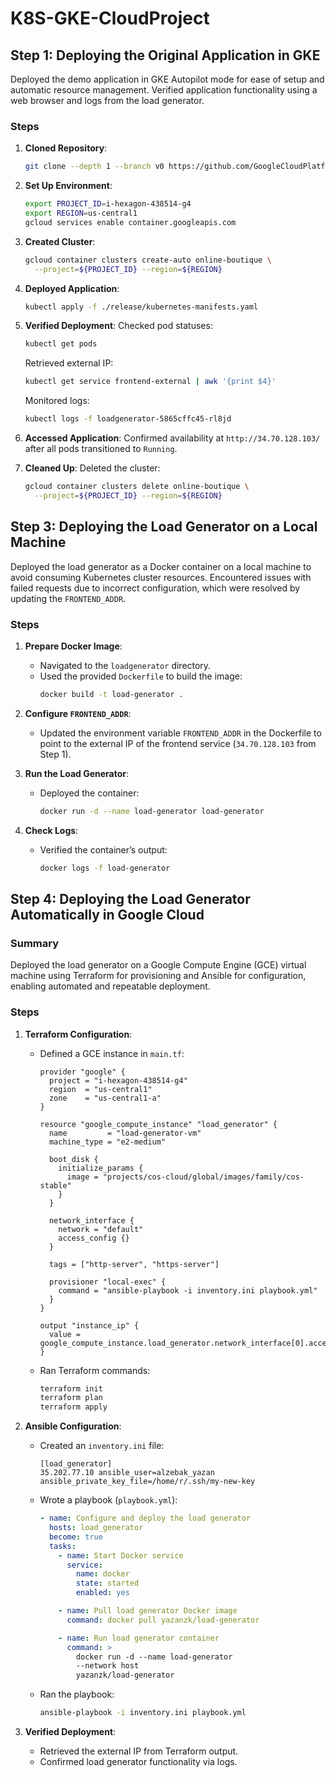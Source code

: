 # K8S-GKE-CloudProject

## Step 1: Deploying the Original Application in GKE

Deployed the demo application in GKE Autopilot mode for ease of setup and automatic resource management. Verified application functionality using a web browser and logs from the load generator.

### **Steps**

1. **Cloned Repository**:
   ```bash
   git clone --depth 1 --branch v0 https://github.com/GoogleCloudPlatform/microservices-demo.git
   ```

2. **Set Up Environment**:
   ```bash
   export PROJECT_ID=i-hexagon-438514-g4
   export REGION=us-central1
   gcloud services enable container.googleapis.com
   ```

3. **Created Cluster**:
   ```bash
   gcloud container clusters create-auto online-boutique \
     --project=${PROJECT_ID} --region=${REGION}
   ```

4. **Deployed Application**:
   ```bash
   kubectl apply -f ./release/kubernetes-manifests.yaml
   ```

5. **Verified Deployment**:
   Checked pod statuses:
   ```bash
   kubectl get pods
   ```
   Retrieved external IP:
   ```bash
   kubectl get service frontend-external | awk '{print $4}'
   ```
   Monitored logs:
   ```bash
   kubectl logs -f loadgenerator-5865cffc45-rl8jd
   ```

6. **Accessed Application**:
   Confirmed availability at `http://34.70.128.103/` after all pods transitioned to `Running`.

7. **Cleaned Up**:
   Deleted the cluster:
   ```bash
   gcloud container clusters delete online-boutique \
     --project=${PROJECT_ID} --region=${REGION}
   ```

## Step 3: Deploying the Load Generator on a Local Machine

Deployed the load generator as a Docker container on a local machine to avoid consuming Kubernetes cluster resources. Encountered issues with failed requests due to incorrect configuration, which were resolved by updating the `FRONTEND_ADDR`.

### **Steps**

1. **Prepare Docker Image**:
   - Navigated to the `loadgenerator` directory.
   - Used the provided `Dockerfile` to build the image:
     ```bash
     docker build -t load-generator .
     ```

2. **Configure `FRONTEND_ADDR`**:
   - Updated the environment variable `FRONTEND_ADDR` in the Dockerfile to point to the external IP of the frontend service (`34.70.128.103` from Step 1).

3. **Run the Load Generator**:
   - Deployed the container:
     ```bash
     docker run -d --name load-generator load-generator
     ```

4. **Check Logs**:
   - Verified the container’s output:
     ```bash
     docker logs -f load-generator
     ```

## Step 4: Deploying the Load Generator Automatically in Google Cloud

### **Summary**

Deployed the load generator on a Google Compute Engine (GCE) virtual machine using Terraform for provisioning and Ansible for configuration, enabling automated and repeatable deployment.

### **Steps**

1. **Terraform Configuration**:
   - Defined a GCE instance in `main.tf`:
     ```hcl
     provider "google" {
       project = "i-hexagon-438514-g4"
       region  = "us-central1"
       zone    = "us-central1-a"
     }

     resource "google_compute_instance" "load_generator" {
       name         = "load-generator-vm"
       machine_type = "e2-medium"

       boot_disk {
         initialize_params {
           image = "projects/cos-cloud/global/images/family/cos-stable"
         }
       }

       network_interface {
         network = "default"
         access_config {}
       }

       tags = ["http-server", "https-server"]

       provisioner "local-exec" {
         command = "ansible-playbook -i inventory.ini playbook.yml"
       }
     }

     output "instance_ip" {
       value = google_compute_instance.load_generator.network_interface[0].access_config[0].nat_ip
     }
     ```
   - Ran Terraform commands:
     ```bash
     terraform init
     terraform plan
     terraform apply
     ```

2. **Ansible Configuration**:
   - Created an `inventory.ini` file:
     ```
     [load_generator]
     35.202.77.10 ansible_user=alzebak_yazan ansible_private_key_file=/home/r/.ssh/my-new-key
     ```
   - Wrote a playbook (`playbook.yml`):
     ```yaml
     - name: Configure and deploy the load generator
       hosts: load_generator
       become: true
       tasks:
         - name: Start Docker service
           service:
             name: docker
             state: started
             enabled: yes

         - name: Pull load generator Docker image
           command: docker pull yazanzk/load-generator

         - name: Run load generator container
           command: >
             docker run -d --name load-generator
             --network host
             yazanzk/load-generator
     ```
   - Ran the playbook:
     ```bash
     ansible-playbook -i inventory.ini playbook.yml
     ```

3. **Verified Deployment**:
   - Retrieved the external IP from Terraform output.
   - Confirmed load generator functionality via logs.
